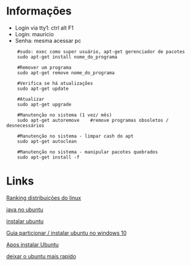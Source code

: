 # Informações

- Login via tty1: ctrl alt F1
- Login: mauricio 
- Senha: mesma acessar pc

~~~shell
	#sudo: exec como super usuário, apt-get gerenciador de pacotes
	sudo apt-get install nome_do_programa

	#Remover um programa
	sudo apt-get remove nome_do_programa

	#Verifica se há atualizações
	sudo apt-get update

	#Atualizar
	sudo apt-get upgrade

	#Manutenção no sistema (1 vez/ mês)
	sudo apt-get autoremove    #remove programas obsoletos / desnecessários

	#Manutenção no sistema - limpar cash do apt
	sudo apt-get autoclean

	#Manutenção no sistema - manipular pacotes quebrados
	sudo apt-get install -f
~~~

# Links

[Ranking distribuições do linux](www.distrowatch.com)

[java no ubuntu](https://www.youtube.com/watch?v=ckuRA_g6z2o) 

[instalar ubuntu](https://www.youtube.com/watch?v=6GIAtOlXLQU)

[Guia particionar / instalar ubuntu no windows 10](https://answers.microsoft.com/pt-br/windows/forum/windows_10-other_settings/windows-10-x-ubuntu-dual-boot/096040df-443e-4e12-84af-802969a4af2f?auth=1 )

[Apos instalar Ubuntu](http://www.edivaldobrito.com.br/dicas-de-coisas-para-fazer-ubuntu-16-04/)

[deixar o ubuntu mais rapido](http://www.diolinux.com.br/2015/05/como-deixar-o-ubuntu-mais-rapido.html)



